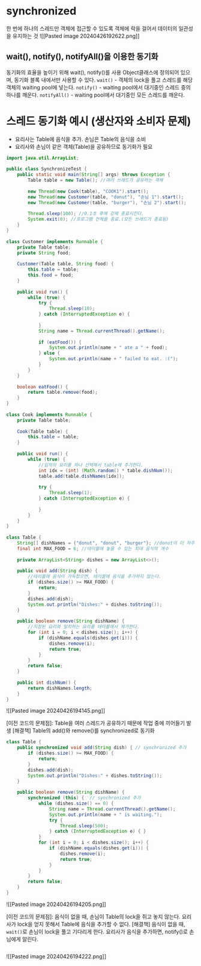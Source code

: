# synchronized
한 번에 하나의 스레드만 객체에 접근할 수 있도록 객체에 락을 걸어서 데이터의 일관성을 유지하는 것
![[Pasted image 20240426192622.png]]

## wait(), notify(), notifyAll()을 이용한 동기화
동기화의 효율을 높이기 위해 wait(), notify()를 사용
Object클래스에 정의되어 있으며, 동기화 블록 내에서만 사용할 수 있다.
`wait()` - 객체의 lock을 풀고 스레드를 해당 객체의 waiting pool에 넣는다.
`notify()` - waiting pool에서 대기중인 스레드 중의 하나를 깨운다.
`notifyAll()` - waiting pool에서 대기중인 모든 스레드를 깨운다.

# 스레드 동기화 예시 (생산자와 소비자 문제)
- 요리사는 Table에 음식을 추가. 손님은 Table의 음식을 소비
- 요리사와 손님이 같은 객체(Table)을 공유하므로 동기화가 필요
```java
import java.util.ArrayList;  
  
public class SynchronizeTest {  
    public static void main(String[] args) throws Exception {  
        Table table = new Table(); //여러 쓰레드가 공유하는 객체  
  
        new Thread(new Cook(table), "COOK1").start();  
        new Thread(new Customer(table, "donut"), "손님 1").start();  
        new Thread(new Customer(table, "burger"), "손님 2").start();  
  
        Thread.sleep(100); //0.1초 후에 강제 종료시킨다.  
        System.exit(0); //프로그램 전체를 종료.(모든 쓰레드가 종료됨)  
    }  
}  
  
class Customer implements Runnable {  
    private Table table;  
    private String food;  
  
    Customer(Table table, String food) {  
        this.table = table;  
        this.food = food;  
    }  
  
    public void run() {  
        while (true) {  
            try {  
                Thread.sleep(10);  
            } catch (InterruptedException e) {  
  
            }  
            String name = Thread.currentThread().getName();  
  
            if (eatFood()) {  
                System.out.println(name + " ate a " + food);  
            } else {  
                System.out.println(name + " failed to eat. :(");  
            }  
        }  
    }  
  
    boolean eatFood() {  
        return table.remove(food);  
    }  
}  
  
class Cook implements Runnable {  
    private Table table;  
  
    Cook(Table table) {  
        this.table = table;  
    }  
  
    public void run() {  
        while (true) {  
            //임의의 요리를 하나 선택해서 table에 추가한다.  
            int idx = (int) (Math.random() * table.dishNum());  
            table.add(table.dishNames[idx]);  
  
            try {  
                Thread.sleep(1);  
            } catch (InterruptedException e) {  
  
            }  
        }  
    }  
}  
  
class Table {  
    String[] dishNames = {"donut", "donut", "burger"}; //donut이 더 자주 나온다.  
    final int MAX_FOOD = 6; //테이블에 놓을 수 있는 최대 음식의 개수  
  
    private ArrayList<String> dishes = new ArrayList<>();  
  
    public void add(String dish) {  
        //테이블에 음식이 가득찼으면, 테이블에 음식을 추가하지 않는다.  
        if (dishes.size() >= MAX_FOOD) {  
            return;  
        }  
        dishes.add(dish);  
        System.out.println("Dishes:" + dishes.toString());  
    }  
  
    public boolean remove(String dishName) {  
        //지정된 요리와 일치하는 요리를 테이블에서 제거한다.  
        for (int i = 0; i < dishes.size(); i++) {  
            if (dishName.equals(dishes.get(i))) {  
                dishes.remove(i);  
                return true;  
            }  
        }  
        return false;  
    }  
  
    public int dishNum() {  
        return dishNames.length;  
    }  
}
```
![[Pasted image 20240426194145.png]]

\[이전 코드의 문제점]: Table을 여러 스레드가 공유하기 때문에 작업 중에 끼어들기 발생
\[해결책] Table의 add()와 remove()를 synchronized로 동기화
```java
class Table {  
    public synchronized void add(String dish) { // synchronized 추가  
	    if (dishes.size() >= MAX_FOOD) {  
	        return;  
	    }  
	    dishes.add(dish);  
	    System.out.println("Dishes:" + dishes.toString());  
	}  
  
	public boolean remove(String dishName) {  
	    synchronized (this) {  // synchronized 추가  
	        while (dishes.size() == 0) {  
	            String name = Thread.currentThread().getName();  
	            System.out.println(name + " is waiting.");  
	            try {  
	                Thread.sleep(500);  
	            } catch (InterruptedException e) { }  
	        }  
	        for (int i = 0; i < dishes.size(); i++) {  
	            if (dishName.equals(dishes.get(i))) {  
	                dishes.remove(i);  
	                return true;  
	            }  
	        }  
	    } 
	    return false;  
	}
}
```
![[Pasted image 20240426194205.png]]

\[이전 코드의 문제점]: 음식이 없을 때, 손님이 Table의 lock을 쥐고 놓지 않는다.
요리사가 lock을 얻지 못해서 Table에 음식을 추가할 수 없다.
\[해결책] 음식이 없을 때, `wait()`로 손님이 lock을 풀고 기다리게 한다.
요리사가 음식을 추가하면, notify()로 손님에게 알린다.
```java

```
![[Pasted image 20240426194222.png]]